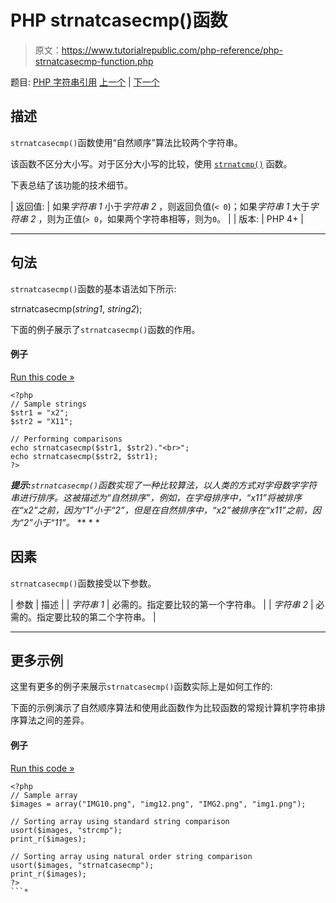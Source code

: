 # PHP strnatcasecmp()函数

> 原文：<https://www.tutorialrepublic.com/php-reference/php-strnatcasecmp-function.php>

题目: [PHP 字符串引用](php-string-functions.php) [上一个](php-strlen-function.php) | [下一个](php-strnatcmp-function.php)

## 描述

`strnatcasecmp()`函数使用“自然顺序”算法比较两个字符串。

该函数不区分大小写。对于区分大小写的比较，使用 [`strnatcmp()`](php-strnatcmp-function.php) 函数。

下表总结了该功能的技术细节。

| 返回值: | 如果*字符串 1* 小于*字符串 2* ，则返回负值(`< 0`)；如果*字符串 1* 大于*字符串 2* ，则为正值(`> 0`，如果两个字符串相等，则为`0`。 |
| 版本: | PHP 4+ |

* * *

## 句法

`strnatcasecmp()`函数的基本语法如下所示:

strnatcasecmp(*string1*, *string2*);

下面的例子展示了`strnatcasecmp()`函数的作用。

#### 例子

[Run this code »](../codelab.php?topic=php&file=case-insensitive-comparison-of-two-strings-in-a-natural-order "Run this code to view the output")

```
<?php
// Sample strings
$str1 = "x2";
$str2 = "X11";

// Performing comparisons
echo strnatcasecmp($str1, $str2)."<br>";
echo strnatcasecmp($str2, $str1);
?>
```

 ***提示:**`strnatcasecmp()`函数实现了一种比较算法，以人类的方式对字母数字字符串进行排序。这被描述为“自然排序”，例如，在字母排序中，“x11”将被排序在“x2”之前，因为“1”小于“2”，但是在自然排序中，“x2”被排序在“x11”之前，因为“2”小于“11”。*  ** * *

## 因素

`strnatcasecmp()`函数接受以下参数。

| 参数 | 描述 |
| *字符串 1* | 必需的。指定要比较的第一个字符串。 |
| *字符串 2* | 必需的。指定要比较的第二个字符串。 |

* * *

## 更多示例

这里有更多的例子来展示`strnatcasecmp()`函数实际上是如何工作的:

下面的示例演示了自然顺序算法和使用此函数作为比较函数的常规计算机字符串排序算法之间的差异。

#### 例子

[Run this code »](../codelab.php?topic=php&file=difference-between-natural-and-standard-ordering "Run this code to view the output")

```
<?php
// Sample array
$images = array("IMG10.png", "img12.png", "IMG2.png", "img1.png");

// Sorting array using standard string comparison
usort($images, "strcmp");
print_r($images);

// Sorting array using natural order string comparison
usort($images, "strnatcasecmp");
print_r($images);
?>
```*